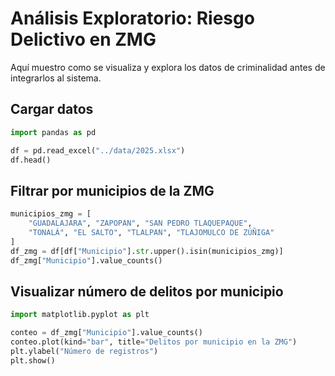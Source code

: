 
# Análisis Exploratorio: Riesgo Delictivo en ZMG

Aquí muestro como se visualiza y explora los datos de criminalidad antes de integrarlos al sistema.

## Cargar datos

```python
import pandas as pd

df = pd.read_excel("../data/2025.xlsx")
df.head()
```

## Filtrar por municipios de la ZMG

```python
municipios_zmg = [
    "GUADALAJARA", "ZAPOPAN", "SAN PEDRO TLAQUEPAQUE",
    "TONALÁ", "EL SALTO", "TLALPAN", "TLAJOMULCO DE ZÚÑIGA"
]
df_zmg = df[df["Municipio"].str.upper().isin(municipios_zmg)]
df_zmg["Municipio"].value_counts()
```

## Visualizar número de delitos por municipio

```python
import matplotlib.pyplot as plt

conteo = df_zmg["Municipio"].value_counts()
conteo.plot(kind="bar", title="Delitos por municipio en la ZMG")
plt.ylabel("Número de registros")
plt.show()
```
